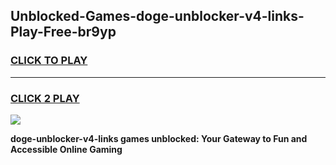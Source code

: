 
## Unblocked-Games-doge-unblocker-v4-links-Play-Free-br9yp
<h3>
<a href="https://premium76.site?title=doge-unblocker-v4-links&ref=23A">CLICK TO PLAY</a></h3>
<hr>

<h3>
<a href="https://premium76.site?title=doge-unblocker-v4-links&ref=23A">CLICK 2 PLAY</a>
  
</h3>

<a href="https://premium76.site?title=doge-unblocker-v4-links&ref=23A"><img src="https://clearcache.store/games.png"></a>


**doge-unblocker-v4-links games unblocked: Your Gateway to Fun and Accessible Online Gaming**
